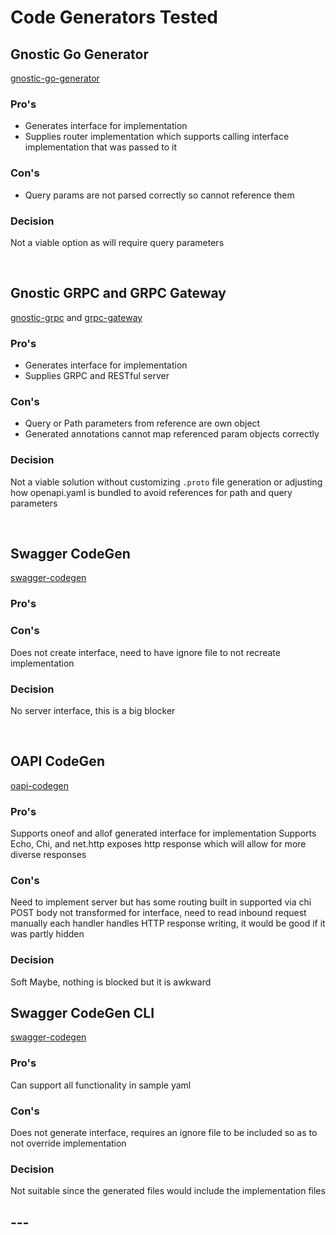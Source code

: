 # Code Generators Tested

## Gnostic Go Generator
[gnostic-go-generator](https://github.com/googleapis/gnostic-go-generator)

### Pro's
- Generates interface for implementation
- Supplies router implementation which supports calling interface implementation that was passed to it

### Con's
- Query params are not parsed correctly so cannot reference them

### Decision
Not a viable option as will require query parameters

<br>

## Gnostic GRPC and GRPC Gateway

[gnostic-grpc](https://github.com/googleapis/gnostic-grpc) and
[grpc-gateway](https://github.com/grpc-ecosystem/grpc-gateway)

### Pro's
- Generates interface for implementation
- Supplies GRPC and RESTful server

### Con's
- Query or Path parameters from reference are own object
- Generated annotations cannot map referenced param objects correctly

### Decision
Not a viable solution without customizing `.proto` file generation or adjusting how openapi.yaml is bundled to avoid references for path and query parameters

<br>

## Swagger CodeGen

[swagger-codegen](https://github.com/swagger-api/swagger-codegen)

### Pro's
### Con's
Does not create interface, need to have ignore file to not recreate implementation
### Decision
No server interface, this is a big blocker

<br>

## OAPI CodeGen

[oapi-codegen](https://github.com/deepmap/oapi-codegen)

### Pro's
Supports oneof and allof
generated interface for implementation
Supports Echo, Chi, and net.http
exposes http response which will allow for more diverse responses
### Con's
Need to implement server but has some routing built in supported via chi
POST body not transformed for interface, need to read inbound request manually
each handler handles HTTP response writing, it would be good if it was partly hidden

### Decision
Soft Maybe, nothing is blocked but it is awkward

## Swagger CodeGen CLI
[swagger-codegen](https://github.com/swagger-api/swagger-codegen/tree/3.0.0)

### Pro's
Can support all functionality in sample yaml
### Con's
Does not generate interface, requires an ignore file to be included so as to not override implementation

### Decision
Not suitable since the generated files would include the implementation files

## ---